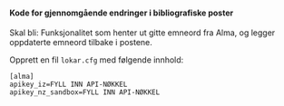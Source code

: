 #### Kode for gjennomgående endringer i bibliografiske poster

Skal bli: Funksjonalitet som henter ut gitte emneord fra Alma, og legger oppdaterte emneord tilbake i postene. 


Opprett en fil `lokar.cfg` med følgende innhold:

	[alma]
	apikey_iz=FYLL INN API-NØKKEL
	apikey_nz_sandbox=FYLL INN API-NØKKEL

